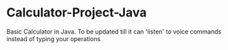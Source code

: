 # Calculator-Project-Java
Basic Calculator in Java. To be updated till it can 'listen' to voice commands instead of typing your operations
